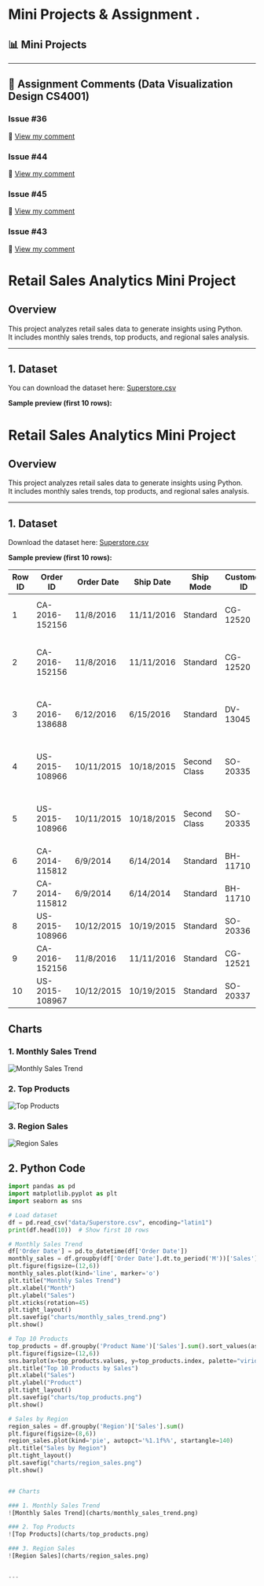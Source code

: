 # Mini Projects & Assignment . 

## 📊 Mini Projects
---

## 📝 Assignment Comments (Data Visualization Design CS4001)

### Issue #36
🔗 [View my comment](https://github.com/bsc-iitm/Data-Visualization-Design-CS4001/issues/36#issuecomment-2614490942)

### Issue #44
🔗 [View my comment](https://github.com/bsc-iitm/Data-Visualization-Design-CS4001/issues/44#issuecomment-2730362789)

### Issue #45
🔗 [View my comment](https://github.com/bsc-iitm/Data-Visualization-Design-CS4001/issues/45#issuecomment-2761899941)

### Issue #43
🔗 [View my comment](https://github.com/bsc-iitm/Data-Visualization-Design-CS4001/issues/43#issuecomment-2661506228)

# Retail Sales Analytics Mini Project

## Overview
This project analyzes retail sales data to generate insights using Python.  
It includes monthly sales trends, top products, and regional sales analysis.

---

## 1. Dataset
You can download the dataset here: [Superstore.csv](data/Superstore.csv)  

**Sample preview (first 10 rows):**

# Retail Sales Analytics Mini Project

## Overview
This project analyzes retail sales data to generate insights using Python.  
It includes monthly sales trends, top products, and regional sales analysis.

---

## 1. Dataset
Download the dataset here: [Superstore.csv](data/Superstore.csv)  

**Sample preview (first 10 rows):**

| Row ID | Order ID       | Order Date | Ship Date | Ship Mode | Customer ID | Customer Name | Segment | Country | City   | State | Postal Code | Region | Product ID | Category | Sub-Category | Product Name | Sales   | Quantity | Discount | Profit   |
|--------|----------------|------------|-----------|-----------|-------------|---------------|---------|---------|--------|-------|-------------|--------|------------|----------|--------------|--------------|---------|----------|----------|----------|
| 1      | CA-2016-152156 | 11/8/2016  | 11/11/2016| Standard  | CG-12520    | Claire Gute   | Consumer| USA     | Henderson | Kentucky | 42420 | South  | FUR-BO-10001798 | Furniture | Bookcases | Bush Somerset Collection Bookcase | 261.96 | 2 | 0.00 | 41.91 |
| 2      | CA-2016-152156 | 11/8/2016  | 11/11/2016| Standard  | CG-12520    | Claire Gute   | Consumer| USA     | Henderson | Kentucky | 42420 | South  | FUR-CH-10000454 | Furniture | Chairs    | Hon Deluxe Fabric Upholstered Stacking Chairs | 731.94 | 3 | 0.00 | 219.58 |
| 3      | CA-2016-138688 | 6/12/2016  | 6/15/2016 | Standard  | DV-13045    | Darrin Van Huff | Corporate | USA  | Los Angeles | California | 90036 | West | FUR-TA-10000577 | Furniture | Tables    | Bretford CR4500 Series Slim Rectangular Table | 14.62 | 2 | 0.00 | 6.87 |
| 4      | US-2015-108966 | 10/11/2015 | 10/18/2015| Second Class | SO-20335 | Sean O'Donnell | Consumer | USA | Fort Lauderdale | Florida | 33311 | South | OFF-LA-10000240 | Office Supplies | Labels  | Self-Adhesive Address Labels for Typewriters | 22.37 | 5 | 0.45 | -383.03 |
| 5      | US-2015-108966 | 10/11/2015 | 10/18/2015| Second Class | SO-20335 | Sean O'Donnell | Consumer | USA | Fort Lauderdale | Florida | 33311 | South | FUR-CH-10000454 | Furniture | Chairs  | Hon Deluxe Fabric Upholstered Stacking Chairs | 15.62 | 2 | 0.20 | 2.52 |
| 6      | CA-2014-115812 | 6/9/2014   | 6/14/2014 | Standard  | BH-11710    | Bill Howe     | Consumer| USA     | Seattle | Washington | 98101 | West | TEC-PH-10002275 | Technology | Phones | Apple iPhone 6 | 900.00 | 1 | 0.10 | 50.00 |
| 7      | CA-2014-115812 | 6/9/2014   | 6/14/2014 | Standard  | BH-11710    | Bill Howe     | Consumer| USA     | Seattle | Washington | 98101 | West | FUR-BO-10000454 | Furniture | Bookcases | IKEA LACK Wall Shelf | 125.00 | 1 | 0.05 | 12.50 |
| 8      | US-2015-108966 | 10/12/2015 | 10/19/2015| Standard  | SO-20336    | Sean O'Donnell | Consumer | USA | Fort Lauderdale | Florida | 33311 | South | TEC-AC-10000100 | Technology | Accessories | Logitech Mouse | 19.99 | 1 | 0.00 | 5.00 |
| 9      | CA-2016-152156 | 11/8/2016  | 11/11/2016| Standard  | CG-12521    | Claire Gute   | Consumer| USA     | Henderson | Kentucky | 42420 | South | FUR-CH-10000455 | Furniture | Chairs    | Office Star Deluxe Chair | 320.00 | 2 | 0.00 | 45.00 |
| 10     | US-2015-108967 | 10/12/2015 | 10/19/2015| Standard  | SO-20337    | Sean O'Donnell | Consumer | USA | Fort Lauderdale | Florida | 33311 | South | TEC-PR-10000500 | Technology | Printers | HP LaserJet Printer | 500.00 | 1 | 0.15 | 25.00 |

## Charts

### 1. Monthly Sales Trend
![Monthly Sales Trend](charts/monthly_sales_trend.png)

### 2. Top Products
![Top Products](charts/top_products.png)

### 3. Region Sales
![Region Sales](charts/region_sales.png)


## 2. Python Code

```python
import pandas as pd
import matplotlib.pyplot as plt
import seaborn as sns

# Load dataset
df = pd.read_csv("data/Superstore.csv", encoding="latin1")
print(df.head(10))  # Show first 10 rows

# Monthly Sales Trend
df['Order Date'] = pd.to_datetime(df['Order Date'])
monthly_sales = df.groupby(df['Order Date'].dt.to_period('M'))['Sales'].sum()
plt.figure(figsize=(12,6))
monthly_sales.plot(kind='line', marker='o')
plt.title("Monthly Sales Trend")
plt.xlabel("Month")
plt.ylabel("Sales")
plt.xticks(rotation=45)
plt.tight_layout()
plt.savefig("charts/monthly_sales_trend.png")
plt.show()

# Top 10 Products
top_products = df.groupby('Product Name')['Sales'].sum().sort_values(ascending=False).head(10)
plt.figure(figsize=(12,6))
sns.barplot(x=top_products.values, y=top_products.index, palette="viridis")
plt.title("Top 10 Products by Sales")
plt.xlabel("Sales")
plt.ylabel("Product")
plt.tight_layout()
plt.savefig("charts/top_products.png")
plt.show()

# Sales by Region
region_sales = df.groupby('Region')['Sales'].sum()
plt.figure(figsize=(8,6))
region_sales.plot(kind='pie', autopct='%1.1f%%', startangle=140)
plt.title("Sales by Region")
plt.tight_layout()
plt.savefig("charts/region_sales.png")
plt.show()


## Charts

### 1. Monthly Sales Trend
![Monthly Sales Trend](charts/monthly_sales_trend.png)

### 2. Top Products
![Top Products](charts/top_products.png)

### 3. Region Sales
![Region Sales](charts/region_sales.png)


---
